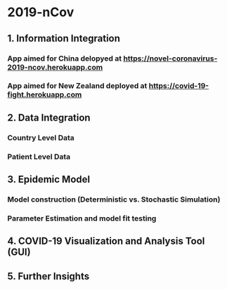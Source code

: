 # 2019-nCov

## 1. Information Integration
###   App aimed for China delopyed at https://novel-coronavirus-2019-ncov.herokuapp.com
###   App aimed for New Zealand deployed at https://covid-19-fight.herokuapp.com

## 2. Data Integration
###   Country Level Data
###   Patient Level Data

## 3. Epidemic Model
###   Model construction (Deterministic vs. Stochastic Simulation)
###   Parameter Estimation and model fit testing

## 4. COVID-19 Visualization and Analysis Tool (GUI)

## 5. Further Insights 
